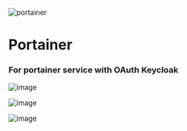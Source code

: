 ![portainer](https://mma.prnewswire.com/media/1502661/Portainerio_Graph.jpg?p=facebook)
# Portainer
### For portainer service with OAuth Keycloak

![image](https://user-images.githubusercontent.com/86954730/222706633-f89d15ed-1967-49e4-be86-8f9b12f290fb.png)

![image](https://user-images.githubusercontent.com/86954730/222708207-162b8eaa-149b-4393-a367-ded8d7308aa8.png)

![image](https://user-images.githubusercontent.com/86954730/222707195-341d344a-1d1c-4ff2-a32c-d55c0229a1cc.png)
